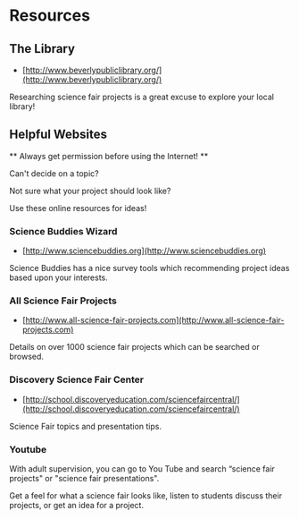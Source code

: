 # Resources

## The Library

 * [http://www.beverlypubliclibrary.org/](http://www.beverlypubliclibrary.org/)

Researching science fair projects is a great excuse to explore your local library!


## Helpful Websites

** Always get permission before using the Internet! **

Can't decide on a topic?

Not sure what your project should look like?

Use these online resources for ideas!

### Science Buddies Wizard

 * [http://www.sciencebuddies.org](http://www.sciencebuddies.org)

Science Buddies has a nice survey tools which recommending project ideas based upon your
interests.

### All Science Fair Projects

* [http://www.all-science-fair-projects.com](http://www.all-science-fair-projects.com)

Details on over 1000 science fair projects which can be searched or browsed.

### Discovery Science Fair Center

* [http://school.discoveryeducation.com/sciencefaircentral/](http://school.discoveryeducation.com/sciencefaircentral/)

Science Fair topics and presentation tips.


### Youtube

With adult supervision, you can go to You Tube and search “science fair projects" or "science fair presentations".

Get a feel for what a science fair looks like, listen to students discuss their projects, or get an idea for a project.
